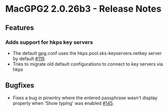 MacGPG2 2.0.26b3 - Release Notes
===============================

Features
--------

### Adds support for hkps key servers
*	The default gpg.conf uses the hkps.pool.sks-keyservers.netkey server by default [#119](https://gpgtools.lighthouseapp.com/projects/66001/tickets/119).
*	Tries to migrate old default configurations to connect to key servers via hkps

Bugfixes
--------
*	Fixes a bug in pinentry where the entered passphrase wasn't display properly when 'Show typing' was enabled [#145](https://gpgtools.lighthouseapp.com/projects/66001/tickets/145).
